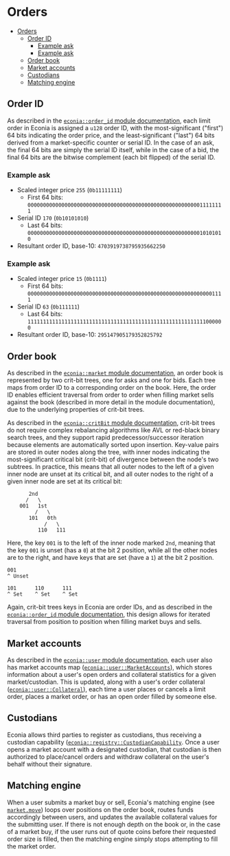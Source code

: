 # Orders

- [Orders](#orders)
  - [Order ID](#order-id)
    - [Example ask](#example-ask)
    - [Example ask](#example-ask-1)
  - [Order book](#order-book)
  - [Market accounts](#market-accounts)
  - [Custodians](#custodians)
  - [Matching engine](#matching-engine)

## Order ID

As described in the [`econia::order_id` module documentation](../../../src/move/econia/build/Econia/docs/order_id.md), each limit order in Econia is assigned a `u128` order ID, with the most-significant ("first") 64 bits indicating the order price, and the least-significant ("last") 64 bits derived from a market-specific counter or serial ID.
In the case of an ask, the final 64 bits are simply the serial ID itself, while in the case of a bid, the final 64 bits are the bitwise complement (each bit flipped) of the serial ID.

### Example ask
* Scaled integer price `255` (`0b11111111`)
    * First 64 bits: `0000000000000000000000000000000000000000000000000000000011111111`
* Serial ID `170` (`0b10101010`)
    * Last 64 bits: `0000000000000000000000000000000000000000000000000000000010101010`
* Resultant order ID, base-10: `4703919738795935662250`

### Example ask
* Scaled integer price `15` (`0b1111`)
    * First 64 bits: `0000000000000000000000000000000000000000000000000000000000001111`
* Serial ID `63` (`0b111111`)
    * Last 64 bits: `1111111111111111111111111111111111111111111111111111111111000000`
* Resultant order ID, base-10: `295147905179352825792`

## Order book

As described in the [`econia::market` module documentation](../../../src/move/econia/build/Econia/docs/market.md), an order book is represented by two crit-bit trees, one for asks and one for bids.
Each tree maps from order ID to a corresponding order on the book.
Here, the order ID enables efficient traversal from order to order when filling market sells against the book (described in more detail in the module documentation), due to the underlying properties of crit-bit trees.

As described in the [`econia::critBit` module documentation](../../../src/move/econia/build/Econia/docs/critbit.md), crit-bit trees do not require complex rebalancing algorithms like AVL or red-black binary search trees, and they support rapid predecessor/successor iteration because elements are automatically sorted upon insertion.
Key-value pairs are stored in outer nodes along the tree, with inner nodes indicating the most-significant critical bit (crit-bit) of divergence between the node's two subtrees.
In practice, this means that all outer nodes to the left of a given inner node are unset at its critical bit, and all outer nodes to the right of a given inner node are set at its critical bit:

```
       2nd
      /   \
    001   1st
         /   \
       101   0th
            /   \
          110   111
```

Here, the key `001` is to the left of the inner node marked `2nd`, meaning that the key `001` is unset (has a `0`) at the bit 2 position, while all the other nodes are to the right, and have keys that are set (have a `1`) at the bit 2 position.

```
001
^ Unset
```

```
101      110      111
^ Set    ^ Set    ^ Set
```

Again, crit-bit trees keys in Econia are order IDs, and as described in the [`econia::order_id` module documentation](../../../src/move/econia/build/Econia/docs/order_id.md), this design allows for iterated traversal from position to position when filling market buys and sells.

## Market accounts

As described in the [`econia::user` module documentation](../../../src/move/econia/build/Econia/docs/user.md), each user also has market accounts map ([`econia::user::MarketAccounts`](../../../src/move/econia/build/Econia/docs/user.md#0xc0deb00c_user_MarketAccounts)), which stores information about a user's open orders and collateral statistics for a given market/custodian.
This is updated, along with a user's order collateral ([`econia::user::Collateral`](../../../src/move/econia/build/Econia/docs/user.md#0xc0deb00c_user_Collateral)), each time a user places or cancels a limit order, places a market order, or has an open order filled by someone else.

## Custodians

Econia allows third parties to register as custodians, thus receiving a custodian capability ([`econia::registry::CustodianCapability`](../../../src/move/econia/build/Econia/docs/registry.md#0xc0deb00c_registry_CustodianCapability).
Once a user opens a market account with a designated custodian, that custodian is then authorized to place/cancel orders and withdraw collateral on the user's behalf without their signature.

## Matching engine

When a user submits a market buy or sell, Econia's matching engine (see [`market.move`](../../../src/move/econia/sources/market.move)) loops over positions on the order book, routes funds accordingly between users, and updates the available collateral values for the submitting user.
If there is not enough depth on the book or, in the case of a market buy, if the user runs out of quote coins before their requested order size is filled, then the matching engine simply stops attempting to fill the market order.